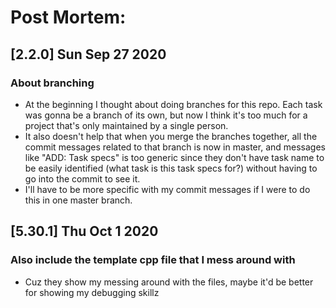 # Post Mortem:

## **[2.2.0]** Sun Sep 27 2020
### About branching
* At the beginning I thought about doing branches for this repo. Each task was gonna be a branch of its own, but now I think it's too much for a project that's only maintained by a single person.
* It also doesn't help that when you merge the branches together, all the commit messages related to that branch is now in master, 
and messages like "ADD: Task specs" is too generic since they don't have task name to be easily identified (what task is this task specs for?) without having to go into the commit to see it.
* I'll have to be more specific with my commit messages if I were to do this in one master branch.

## **[5.30.1]** Thu Oct 1 2020
### Also include the template cpp file that I mess around with
* Cuz they show my messing around with the files, maybe it'd be better for showing my debugging skillz
